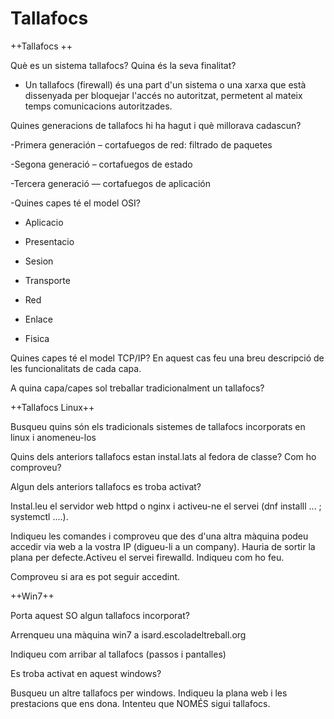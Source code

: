 #     Tallafocs

++Tallafocs ++


Què es un sistema tallafocs? Quina és la seva finalitat?
        
- Un tallafocs (firewall) és una part d'un sistema o una xarxa que està dissenyada per bloquejar l'accés no autoritzat, permetent al mateix temps comunicacions autoritzades.
        
        
Quines generacions de tallafocs hi ha hagut i què millorava cadascun?
        
        
-Primera generación – cortafuegos de red: filtrado de paquetes
        
-Segona generació – cortafuegos de estado 
        
-Tercera generació — cortafuegos de aplicación
   
-Quines capes té el model OSI?

- Aplicacio 


- Presentacio



- Sesion



- Transporte



- Red


- Enlace


 
- Fisica 
 


Quines capes té el model TCP/IP? En aquest cas feu una breu descripció de les funcionalitats de cada capa.


A quina capa/capes sol treballar tradicionalment un 
tallafocs?


++Tallafocs Linux++


Busqueu quins són els tradicionals sistemes de tallafocs incorporats en linux i anomeneu-los



Quins dels anteriors tallafocs estan instal.lats al fedora de classe? Com ho comproveu?


Algun dels anteriors tallafocs es troba activat?


Instal.leu el servidor web httpd o nginx i activeu-ne el servei (dnf installl ...  ; systemctl ....). 


Indiqueu les comandes i comproveu que des d'una altra màquina podeu accedir via web a la vostra IP (digueu-li a un company). Hauria de sortir la plana per defecte.Activeu el servei firewalld. Indiqueu com ho feu.
        
        
Comproveu si ara es pot seguir accedint.




++Win7++




Porta aquest SO algun tallafocs incorporat?
     
Arrenqueu una màquina win7 a isard.escoladeltreball.org


Indiqueu com arribar al tallafocs (passos i pantalles)
        

Es troba activat en aquest windows?

Busqueu un altre tallafocs per windows. Indiqueu la plana web i les prestacions que ens dona. Intenteu que NOMÉS sigui tallafocs.
